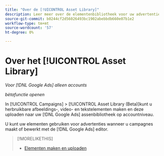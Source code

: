 ```yaml
---
title: "Over de [!UICONTROL Asset Library]"
description: Leer meer over de elementenbibliotheek voor uw advertentie-elementen.
source-git-commit: b0244cf2d56026493bc1902abebbdb660e07b1e2
workflow-type: tm+mt
source-wordcount: '57'
ht-degree: 0%

---
```


# Over het [!UICONTROL Asset Library]

<!-- Combine with "Create" page into one page? -->

*Voor [!DNL Google Ads] alleen accounts*

*bètafunctie openen*

In [!UICONTROL Campaigns] > [!UICONTROL Asset Library (Beta)]kunt u herbruikbare afbeeldings-, video- en tekstelementen maken en deze uploaden naar uw [!DNL Google Ads] assenbibliotheek op accountniveau.

U kunt uw elementen gebruiken voor advertenties wanneer u campagnes maakt of bewerkt met de [!DNL Google Ads] editor.

>[!MORELIKETHIS]
>
>* [Elementen maken en uploaden](/help/search-social-commerce/campaign-management/asset-library/asset-create.md)
